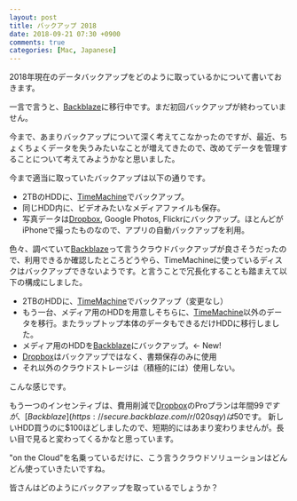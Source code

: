 ```yaml
---
layout: post
title: バックアップ 2018
date: 2018-09-21 07:30 +0900
comments: true
categories: [Mac, Japanese]
---
```


2018年現在のデータバックアップをどのように取っているかについて書いておきます。

一言で言うと、[Backblaze](https://secure.backblaze.com/r/020sqy)に移行中です。まだ初回バックアップが終わっていません。

今まで、あまりバックアップについて深く考えてこなかったのですが、最近、ちょくちょくデータを失うみたいなことが増えてきたので、改めてデータを管理することについて考えてみようかなと思いました。

今まで適当に取っていたバックアップは以下の通りです。

- 2TBのHDDに、[TimeMachine](https://support.apple.com/en-us/HT201250)でバックアップ。
- 同じHDD内に、ビデオみたいなメディアファイルも保存。
- 写真データは[Dropbox](https://db.tt/uhpW2Qhf), Google Photos, Flickrにバックアップ。ほとんどがiPhoneで撮ったものなので、アプリの自動バックアップを利用。

色々、調べていて[Backblaze](https://secure.backblaze.com/r/020sqy)って言うクラウドバックアップが良さそうだったので、利用できるか確認したところどうやら、TimeMachineに使っているディスクはバックアップできないようです。と言うことで冗長化することも踏まえて以下の構成にしました。

- 2TBのHDDに、[TimeMachine](https://support.apple.com/en-us/HT201250)でバックアップ（変更なし）
- もう一台、メディア用のHDDを用意しそちらに、[TimeMachine](https://support.apple.com/en-us/HT201250)以外のデータを移行。またラップトップ本体のデータもできるだけHDDに移行しました。
- メディア用のHDDを[Backblaze](https://secure.backblaze.com/r/020sqy)にバックアップ。<- New!
- [Dropbox](https://db.tt/uhpW2Qhf)はバックアップではなく、書類保存のみに使用
- それ以外のクラウドストレージは（積極的には）使用しない。

こんな感じです。

もう一つのインセンティブは、費用削減で[Dropbox](https://db.tt/uhpW2Qhf)のProプランは年間$99ですが、[Backblaze](https://secure.backblaze.com/r/020sqy)は$50です。
新しいHDD買うのに$100ほどしましたので、短期的にはあまり変わりませんが。長い目で見ると変わってくるかなと思っています。

"on the Cloud"を名乗っているだけに、こう言うクラウドソリューションはどんどん使っていきたいですね。

皆さんはどのようにバックアップを取っているでしょうか？
